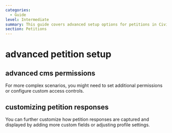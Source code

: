 ```yaml
---
categories:
  - Guide
level: Intermediate
summary: This guide covers advanced setup options for petitions in CiviCRM.
section: Petitions
---
```


# advanced petition setup

## advanced cms permissions
For more complex scenarios, you might need to set additional permissions or configure custom access controls.

## customizing petition responses
You can further customize how petition responses are captured and displayed by adding more custom fields or adjusting profile settings.
